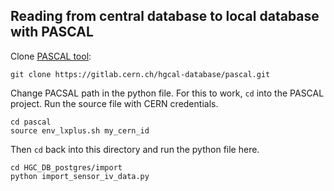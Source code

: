 ## Reading from central database to local database with PASCAL
Clone [PASCAL tool](https://gitlab.cern.ch/hgcal-database/pascal.git):

```git clone https://gitlab.cern.ch/hgcal-database/pascal.git```

Change PACSAL path in the python file. For this to work, `cd` into the PASCAL project. Run the source file with CERN credentials. 
```
cd pascal
source env_lxplus.sh my_cern_id
```
Then `cd` back into this directory and run the python file here.
```
cd HGC_DB_postgres/import
python import_sensor_iv_data.py
```
